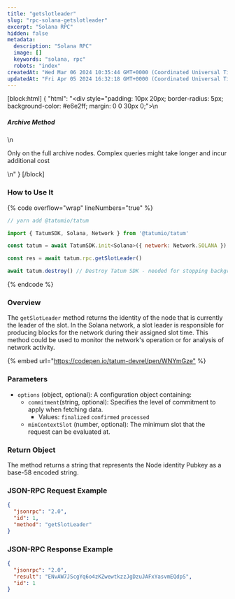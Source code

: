 ```yaml
---
title: "getslotleader"
slug: "rpc-solana-getslotleader"
excerpt: "Solana RPC"
hidden: false
metadata: 
  description: "Solana RPC"
  image: []
  keywords: "solana, rpc"
  robots: "index"
createdAt: "Wed Mar 06 2024 10:35:44 GMT+0000 (Coordinated Universal Time)"
updatedAt: "Fri Apr 05 2024 16:32:18 GMT+0000 (Coordinated Universal Time)"
---
```

[block:html]
{
  "html": "<div style=\"padding: 10px 20px; border-radius: 5px; background-color: #e6e2ff; margin: 0 0 30px 0;\">\n  <h5>Archive Method</h5>\n  <p>Only on the full archive nodes. Complex queries might take longer and incur additional cost</p>\n</div>"
}
[/block]


### How to Use It

{% code overflow="wrap" lineNumbers="true" %}

```javascript
// yarn add @tatumio/tatum

import { TatumSDK, Solana, Network } from '@tatumio/tatum'

const tatum = await TatumSDK.init<Solana>({ network: Network.SOLANA })

const res = await tatum.rpc.getSlotLeader()

await tatum.destroy() // Destroy Tatum SDK - needed for stopping background jobs
```

{% endcode %}

### Overview

The `getSlotLeader` method returns the identity of the node that is currently the leader of the slot. In the Solana network, a slot leader is responsible for producing blocks for the network during their assigned slot time. This method could be used to monitor the network's operation or for analysis of network activity.

{% embed url="<https://codepen.io/tatum-devrel/pen/WNYmGze"> %}

### Parameters

- `options` (object, optional): A configuration object containing:
  - `commitment`(string, optional): Specifies the level of commitment to apply when fetching data.
    - Values: `finalized` `confirmed` `processed`
  - `minContextSlot` (number, optional): The minimum slot that the request can be evaluated at.

### Return Object

The method returns a string that represents the Node identity Pubkey as a base-58 encoded string.

### JSON-RPC Request Example

```json
{
  "jsonrpc": "2.0",
  "id": 1,
  "method": "getSlotLeader"
}
```

### JSON-RPC Response Example

```json
{
  "jsonrpc": "2.0",
  "result": "ENvAW7JScgYq6o4zKZwewtkzzJgDzuJAFxYasvmEQdpS",
  "id": 1
}
```
